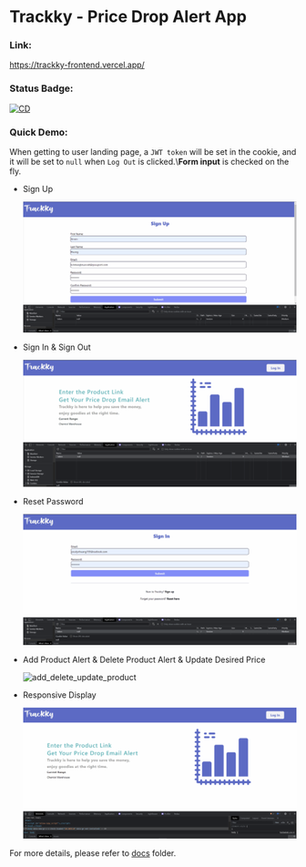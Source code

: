 # Trackky - Price Drop Alert App

### Link:

https://trackky-frontend.vercel.app/

### Status Badge:

[![CD](https://github.com/Jocelyn59435/Trackky_frontend/actions/workflows/CD.yml/badge.svg)](https://github.com/Jocelyn59435/Trackky_frontend/actions/workflows/CD.yml)

### Quick Demo:

When getting to user landing page, a `JWT token` will be set in the cookie, and it will be set to `null` when `Log Out` is clicked.\\**Form input** is checked on the fly.

- Sign Up

  ![signup](/demoGIF/signup.gif)

- Sign In & Sign Out

  ![signin_signout](/demoGIF/signin_signout.gif)

- Reset Password

  ![reset_password](/demoGIF/resetpassword.gif)

- Add Product Alert & Delete Product Alert & Update Desired Price

  ![add_delete_update_product](/demoGIF/addproduct_deleteproduct.gif)

- Responsive Display

  ![reset_password](/demoGIF/responsive.gif)

For more details, please refer to [docs](./docs) folder.
